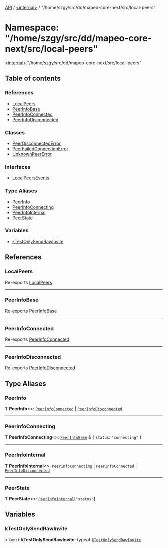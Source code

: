 [API](../README.md) / [\<internal\>](internal_.md) / "/home/szgy/src/dd/mapeo-core-next/src/local-peers"

# Namespace: "/home/szgy/src/dd/mapeo-core-next/src/local-peers"

[\<internal\>](internal_.md)."/home/szgy/src/dd/mapeo-core-next/src/local-peers"

## Table of contents

### References

- [LocalPeers](internal_.__home_szgy_src_dd_mapeo_core_next_src_local_peers_.md#localpeers)
- [PeerInfoBase](internal_.__home_szgy_src_dd_mapeo_core_next_src_local_peers_.md#peerinfobase)
- [PeerInfoConnected](internal_.__home_szgy_src_dd_mapeo_core_next_src_local_peers_.md#peerinfoconnected)
- [PeerInfoDisconnected](internal_.__home_szgy_src_dd_mapeo_core_next_src_local_peers_.md#peerinfodisconnected)

### Classes

- [PeerDisconnectedError](../classes/internal_.__home_szgy_src_dd_mapeo_core_next_src_local_peers_.PeerDisconnectedError.md)
- [PeerFailedConnectionError](../classes/internal_.__home_szgy_src_dd_mapeo_core_next_src_local_peers_.PeerFailedConnectionError.md)
- [UnknownPeerError](../classes/internal_.__home_szgy_src_dd_mapeo_core_next_src_local_peers_.UnknownPeerError.md)

### Interfaces

- [LocalPeersEvents](../interfaces/internal_.__home_szgy_src_dd_mapeo_core_next_src_local_peers_.LocalPeersEvents.md)

### Type Aliases

- [PeerInfo](internal_.__home_szgy_src_dd_mapeo_core_next_src_local_peers_.md#peerinfo)
- [PeerInfoConnecting](internal_.__home_szgy_src_dd_mapeo_core_next_src_local_peers_.md#peerinfoconnecting)
- [PeerInfoInternal](internal_.__home_szgy_src_dd_mapeo_core_next_src_local_peers_.md#peerinfointernal)
- [PeerState](internal_.__home_szgy_src_dd_mapeo_core_next_src_local_peers_.md#peerstate)

### Variables

- [kTestOnlySendRawInvite](internal_.__home_szgy_src_dd_mapeo_core_next_src_local_peers_.md#ktestonlysendrawinvite)

## References

### LocalPeers

Re-exports [LocalPeers](../classes/internal_.LocalPeers.md)

___

### PeerInfoBase

Re-exports [PeerInfoBase](../interfaces/internal_.PeerInfoBase.md)

___

### PeerInfoConnected

Re-exports [PeerInfoConnected](internal_.md#peerinfoconnected)

___

### PeerInfoDisconnected

Re-exports [PeerInfoDisconnected](internal_.md#peerinfodisconnected)

## Type Aliases

### PeerInfo

Ƭ **PeerInfo**\<\>: [`PeerInfoConnected`](internal_.md#peerinfoconnected) \| [`PeerInfoDisconnected`](internal_.md#peerinfodisconnected)

___

### PeerInfoConnecting

Ƭ **PeerInfoConnecting**\<\>: [`PeerInfoBase`](../interfaces/internal_.PeerInfoBase.md) & \{ `status`: ``"connecting"``  }

___

### PeerInfoInternal

Ƭ **PeerInfoInternal**\<\>: [`PeerInfoConnecting`](internal_.__home_szgy_src_dd_mapeo_core_next_src_local_peers_.md#peerinfoconnecting) \| [`PeerInfoConnected`](internal_.md#peerinfoconnected) \| [`PeerInfoDisconnected`](internal_.md#peerinfodisconnected)

___

### PeerState

Ƭ **PeerState**\<\>: [`PeerInfoInternal`](internal_.__home_szgy_src_dd_mapeo_core_next_src_local_peers_.md#peerinfointernal)[``"status"``]

## Variables

### kTestOnlySendRawInvite

• `Const` **kTestOnlySendRawInvite**: typeof [`kTestOnlySendRawInvite`](internal_.__home_szgy_src_dd_mapeo_core_next_src_local_peers_.md#ktestonlysendrawinvite)
